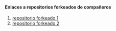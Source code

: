 #### Enlaces a repositorios forkeados de compañeros

1. [repositorio forkeado 1](https://github.com/dgl82/fork-patave28.git)
2. [repositorio forkeado 2](https://github.com/dgl82/fork-Riast96.git)
